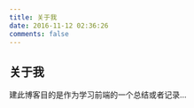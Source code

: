 ```yaml
---
title: 关于我
date: 2016-11-12 02:36:26
comments: false
---
```


## 关于我

<!-- 粗鄙大龄男青年，喜欢装逼没有钱，单手打字右手残，你说遭嫌不遭嫌。 -->

建此博客目的是作为学习前端的一个总结或者记录...